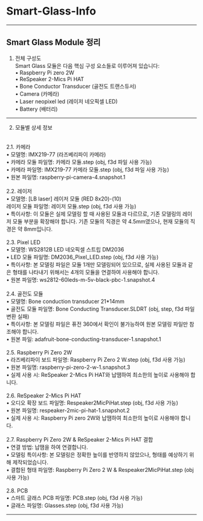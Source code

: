 # Smart-Glass-Info

--------------------------------------------------------------------------------
## Smart Glass Module 정리
1. 전체 구성도 </br>
Smart Glass 모듈은 다음 핵심 구성 요소들로 이루어져 있습니다:</br>
• Raspberry Pi zero 2W</br>
• ReSpeaker 2-Mics Pi HAT</br>
• Bone Conductor Transducer (골전도 트랜스듀서)</br>
• Camera (카메라)</br>
• Laser neopixel led (레이저 네오픽셀 LED)</br>
• Battery (배터리)</br>

--------------------------------------------------------------------------------
2. 모듈별 상세 정보
</br>
2.1. 카메라</br>
• 모델명: IMX219-77 (라즈베리파이 카메라)</br>
• 카메라 모듈 파일명: 카메라 모듈.step (obj, f3d 파일 사용 가능)</br>
• 카메라 파일명: IMX219-77 카메라 모듈.step (obj, f3d 파일 사용 가능)</br>
• 원본 파일명: raspberry-pi-camera-4.snapshot.1</br>
</br>
2.2. 레이저</br>
• 모델명: [LB laser] 레이저 모듈 (RED 8x20)-(10)</br>
레이저 모듈 파일명: 레이저 모듈.step (obj, f3d 사용 가능)</br>
• 특이사항: 이 모듈은 실제 모델링 할 때 사용된 모듈과 다르므로, 기존 모델링의 레이저 모듈 부분을 확장해야 합니다. 기존 모듈의 직경은 약 4.5mm였으나, 현재 모듈의 직경은 약 8mm입니다.</br>
</br>
2.3. Pixel LED</br>
• 모델명: WS2812B LED 네오픽셀 스트립 DM2036</br>
• LED 모듈 파일명: DM2036_Pixel_LED.step (obj, f3d 사용 가능)</br>
• 특이사항: 본 모델링 파일은 모듈 1개만 모델링되어 있으므로, 실제 사용된 모듈과 같은 형태를 나타내기 위해서는 4개의 모듈을 연결하여 사용해야 합니다.</br>
• 원본 파일명: ws2812-60leds-m-5v-black-pbc-1.snapshot.4</br>
</br>
2.4. 골전도 모듈</br>
• 모델명: Bone conduction transducer 21*14mm</br>
• 골전도 모듈 파일명: Bone Conducting Transducer.SLDRT (obj, step, f3d 파일 변환 실패)</br>
• 특이사항: 본 모델링 파일은 퓨전 360에서 확인이 불가능하여 원본 모델링 파일만 참조해야 합니다.</br>
• 원본 파일: adafruit-bone-conducting-transducer-1.snapshot.1</br>
</br>
2.5. Raspberry Pi Zero 2W</br>
• 라즈베리파이 보드 파일명: Raspberry Pi Zero 2 W.step (obj, f3d 사용 가능)</br>
• 원본 파일명: raspberry-pi-zero-2-w-1.snapshot.3</br>
• 실제 사용 시: ReSpeaker 2-Mics Pi HAT와 납땜하여 최소한의 높이로 사용해야 합니다.</br>
</br>
2.6. ReSpeaker 2-Mics Pi HAT</br>
• 오디오 확장 보드 파일명: Respeaker2MicPiHat.step (obj, f3d 사용 가능)</br>
• 원본 파일명: respeaker-2mic-pi-hat-1.snapshot.2</br>
• 실제 사용 시: Raspberry Pi zero 2W와 납땜하여 최소한의 높이로 사용해야 합니다.</br>
</br>
2.7. Raspberry Pi Zero 2W & ReSpeaker 2-Mics Pi HAT 결합</br>
• 연결 방법: 납땜을 하여 연결합니다.</br>
• 모델링 특이사항: 본 모델링은 정확한 높이를 반영하지 않았으나, 형태를 예상하기 위해 제작되었습니다.</br>
• 결합된 형태 파일명: Raspberry Pi Zero 2 W & Respeaker2MicPiHat.step (obj 사용 가능)</br>
</br>
2.8. PCB</br>
• 스마트 글래스 PCB 파일명: PCB.step (obj, f3d 사용 가능)</br>
• 글래스 파일명: Glasses.step (obj, f3d 사용 가능)</br>

--------------------------------------------------------------------------------
